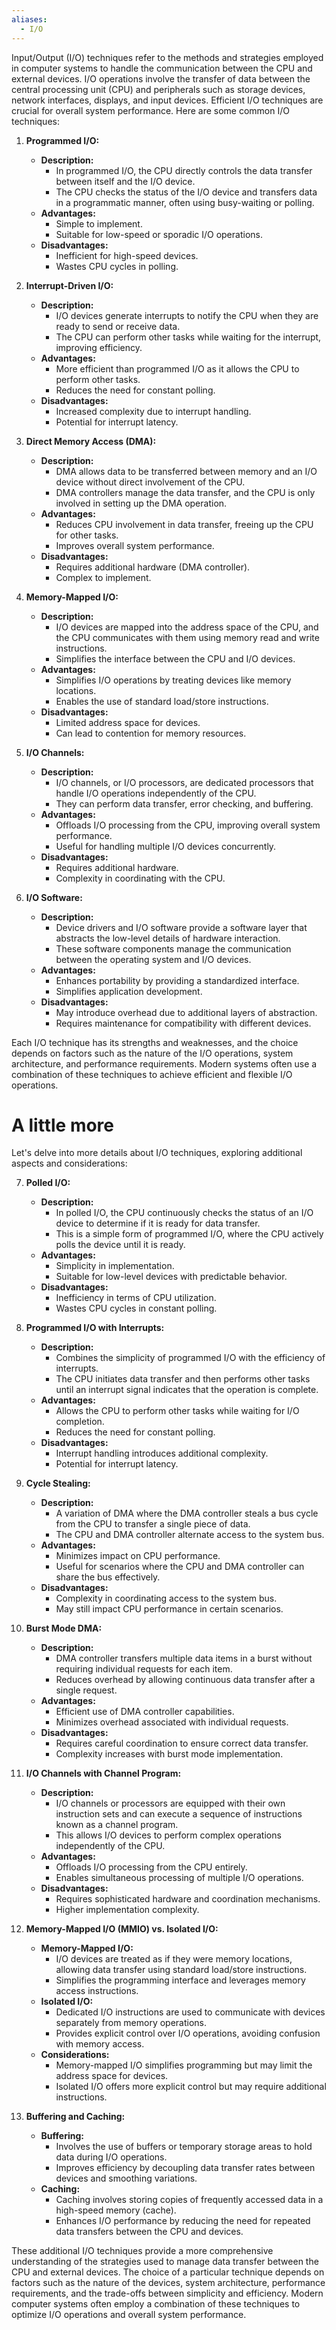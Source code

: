 ```yaml
---
aliases:
  - I/O
---
```

Input/Output (I/O) techniques refer to the methods and strategies employed in computer systems to handle the communication between the CPU and external devices. I/O operations involve the transfer of data between the central processing unit (CPU) and peripherals such as storage devices, network interfaces, displays, and input devices. Efficient I/O techniques are crucial for overall system performance. Here are some common I/O techniques:

1. **Programmed I/O:**
   - **Description:**
     - In programmed I/O, the CPU directly controls the data transfer between itself and the I/O device.
     - The CPU checks the status of the I/O device and transfers data in a programmatic manner, often using busy-waiting or polling.
   - **Advantages:**
     - Simple to implement.
     - Suitable for low-speed or sporadic I/O operations.
   - **Disadvantages:**
     - Inefficient for high-speed devices.
     - Wastes CPU cycles in polling.

2. **Interrupt-Driven I/O:**
   - **Description:**
     - I/O devices generate interrupts to notify the CPU when they are ready to send or receive data.
     - The CPU can perform other tasks while waiting for the interrupt, improving efficiency.
   - **Advantages:**
     - More efficient than programmed I/O as it allows the CPU to perform other tasks.
     - Reduces the need for constant polling.
   - **Disadvantages:**
     - Increased complexity due to interrupt handling.
     - Potential for interrupt latency.

3. **Direct Memory Access (DMA):**
   - **Description:**
     - DMA allows data to be transferred between memory and an I/O device without direct involvement of the CPU.
     - DMA controllers manage the data transfer, and the CPU is only involved in setting up the DMA operation.
   - **Advantages:**
     - Reduces CPU involvement in data transfer, freeing up the CPU for other tasks.
     - Improves overall system performance.
   - **Disadvantages:**
     - Requires additional hardware (DMA controller).
     - Complex to implement.

4. **Memory-Mapped I/O:**
   - **Description:**
     - I/O devices are mapped into the address space of the CPU, and the CPU communicates with them using memory read and write instructions.
     - Simplifies the interface between the CPU and I/O devices.
   - **Advantages:**
     - Simplifies I/O operations by treating devices like memory locations.
     - Enables the use of standard load/store instructions.
   - **Disadvantages:**
     - Limited address space for devices.
     - Can lead to contention for memory resources.

5. **I/O Channels:**
   - **Description:**
     - I/O channels, or I/O processors, are dedicated processors that handle I/O operations independently of the CPU.
     - They can perform data transfer, error checking, and buffering.
   - **Advantages:**
     - Offloads I/O processing from the CPU, improving overall system performance.
     - Useful for handling multiple I/O devices concurrently.
   - **Disadvantages:**
     - Requires additional hardware.
     - Complexity in coordinating with the CPU.

6. **I/O Software:**
   - **Description:**
     - Device drivers and I/O software provide a software layer that abstracts the low-level details of hardware interaction.
     - These software components manage the communication between the operating system and I/O devices.
   - **Advantages:**
     - Enhances portability by providing a standardized interface.
     - Simplifies application development.
   - **Disadvantages:**
     - May introduce overhead due to additional layers of abstraction.
     - Requires maintenance for compatibility with different devices.

Each I/O technique has its strengths and weaknesses, and the choice depends on factors such as the nature of the I/O operations, system architecture, and performance requirements. Modern systems often use a combination of these techniques to achieve efficient and flexible I/O operations.

# A little more
Let's delve into more details about I/O techniques, exploring additional aspects and considerations:

7. **Polled I/O:**
   - **Description:**
     - In polled I/O, the CPU continuously checks the status of an I/O device to determine if it is ready for data transfer.
     - This is a simple form of programmed I/O, where the CPU actively polls the device until it is ready.
   - **Advantages:**
     - Simplicity in implementation.
     - Suitable for low-level devices with predictable behavior.
   - **Disadvantages:**
     - Inefficiency in terms of CPU utilization.
     - Wastes CPU cycles in constant polling.

8. **Programmed I/O with Interrupts:**
   - **Description:**
     - Combines the simplicity of programmed I/O with the efficiency of interrupts.
     - The CPU initiates data transfer and then performs other tasks until an interrupt signal indicates that the operation is complete.
   - **Advantages:**
     - Allows the CPU to perform other tasks while waiting for I/O completion.
     - Reduces the need for constant polling.
   - **Disadvantages:**
     - Interrupt handling introduces additional complexity.
     - Potential for interrupt latency.

9. **Cycle Stealing:**
   - **Description:**
     - A variation of DMA where the DMA controller steals a bus cycle from the CPU to transfer a single piece of data.
     - The CPU and DMA controller alternate access to the system bus.
   - **Advantages:**
     - Minimizes impact on CPU performance.
     - Useful for scenarios where the CPU and DMA controller can share the bus effectively.
   - **Disadvantages:**
     - Complexity in coordinating access to the system bus.
     - May still impact CPU performance in certain scenarios.

10. **Burst Mode DMA:**
    - **Description:**
      - DMA controller transfers multiple data items in a burst without requiring individual requests for each item.
      - Reduces overhead by allowing continuous data transfer after a single request.
    - **Advantages:**
      - Efficient use of DMA controller capabilities.
      - Minimizes overhead associated with individual requests.
    - **Disadvantages:**
      - Requires careful coordination to ensure correct data transfer.
      - Complexity increases with burst mode implementation.

11. **I/O Channels with Channel Program:**
    - **Description:**
      - I/O channels or processors are equipped with their own instruction sets and can execute a sequence of instructions known as a channel program.
      - This allows I/O devices to perform complex operations independently of the CPU.
    - **Advantages:**
      - Offloads I/O processing from the CPU entirely.
      - Enables simultaneous processing of multiple I/O operations.
    - **Disadvantages:**
      - Requires sophisticated hardware and coordination mechanisms.
      - Higher implementation complexity.

12. **Memory-Mapped I/O (MMIO) vs. Isolated I/O:**
    - **Memory-Mapped I/O:**
      - I/O devices are treated as if they were memory locations, allowing data transfer using standard load/store instructions.
      - Simplifies the programming interface and leverages memory access instructions.
    - **Isolated I/O:**
      - Dedicated I/O instructions are used to communicate with devices separately from memory operations.
      - Provides explicit control over I/O operations, avoiding confusion with memory access.
    - **Considerations:**
      - Memory-mapped I/O simplifies programming but may limit the address space for devices.
      - Isolated I/O offers more explicit control but may require additional instructions.

13. **Buffering and Caching:**
    - **Buffering:**
      - Involves the use of buffers or temporary storage areas to hold data during I/O operations.
      - Improves efficiency by decoupling data transfer rates between devices and smoothing variations.
    - **Caching:**
      - Caching involves storing copies of frequently accessed data in a high-speed memory (cache).
      - Enhances I/O performance by reducing the need for repeated data transfers between the CPU and devices.

These additional I/O techniques provide a more comprehensive understanding of the strategies used to manage data transfer between the CPU and external devices. The choice of a particular technique depends on factors such as the nature of the devices, system architecture, performance requirements, and the trade-offs between simplicity and efficiency. Modern computer systems often employ a combination of these techniques to optimize I/O operations and overall system performance.